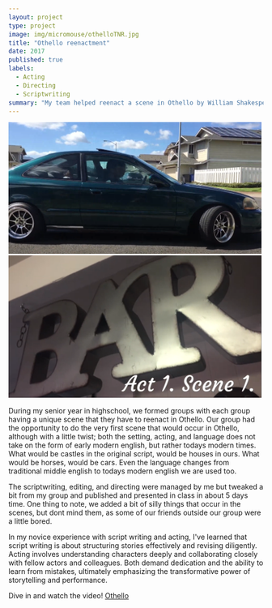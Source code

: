 ```yaml
---
layout: project
type: project
image: img/micromouse/othelloTNR.jpg
title: "Othello reenactment"
date: 2017
published: true
labels:
  - Acting
  - Directing
  - Scriptwriting
summary: "My team helped reenact a scene in Othello by William Shakespeare but in a modern setting."
---
```


<div class="text-center p-4">
  <img width="500px" src="../img/micromouse/othello1.png" class="img-thumbnail" >
  <img width="500px" src="../img/micromouse/othello2.png" class="img-thumbnail" >
</div>

During my senior year in highschool, we formed groups with each group having a unique scene that they have to reenact in Othello. Our group had the opportunity to do the very first scene that would occur in Othello, although with a little twist; both the setting, acting, and language does not take on the form of early modern english, but rather todays modern times. What would be castles in the original script, would be houses in ours. What would be horses, would be cars. Even the language changes from traditional middle english to todays modern english we are used too. 

The scriptwriting, editing, and directing were managed by me but tweaked a bit from my group and published and presented in class in about 5 days time. One thing to note, we added a bit of silly things that occur in the scenes, but dont mind them, as some of our friends outside our group were a little bored.


In my novice experience with script writing and acting, I've learned that script writing is about structuring stories effectively and revising diligently. Acting involves understanding characters deeply and collaborating closely with fellow actors and colleagues. Both demand dedication and the ability to learn from mistakes, ultimately emphasizing the transformative power of storytelling and performance.

Dive in and watch the video! <a href="https//www.youtube.com/watch?v=RwJQhmDXETE&t=119s">Othello</a>
